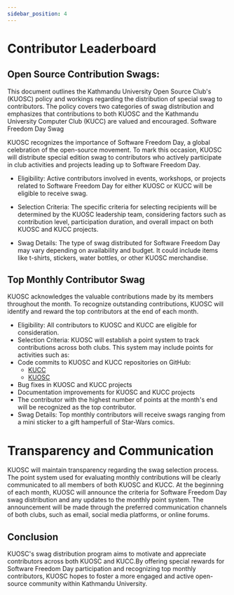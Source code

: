 ```yaml
---
sidebar_position: 4
---
```


# Contributor Leaderboard


## Open Source Contribution Swags:

This document outlines the Kathmandu University Open Source Club's (KUOSC) policy and workings regarding the distribution of special swag to contributors. The policy covers two categories of swag distribution and emphasizes that contributions to both KUOSC and the Kathmandu University Computer Club (KUCC) are valued and encouraged.
Software Freedom Day Swag

KUOSC recognizes the importance of Software Freedom Day, a global celebration of the open-source movement. To mark this occasion, KUOSC will distribute special edition swag to contributors who actively participate in club activities and projects leading up to Software Freedom Day.

- Eligibility: Active contributors involved in events, workshops, or projects related to Software Freedom Day for either KUOSC or KUCC will be eligible to receive swag.

- Selection Criteria: The specific criteria for selecting recipients will be determined by the KUOSC leadership team, considering factors such as contribution level, participation duration, and overall impact on both KUOSC and KUCC projects.
- Swag Details: The type of swag distributed for Software Freedom Day may vary depending on availability and budget. It could include items like t-shirts, stickers, water bottles, or other KUOSC merchandise.

## Top Monthly Contributor Swag

KUOSC acknowledges the valuable contributions made by its members throughout the month. To recognize outstanding contributions, KUOSC will identify and reward the top contributors at the end of each month.

- Eligibility: All contributors to KUOSC and KUCC are eligible for consideration.
- Selection Criteria: KUOSC will establish a point system to track contributions across both clubs. This system may include points for activities such as:
- Code commits to KUOSC and KUCC repositories on GitHub:
    - [KUCC](https://github.com/kucc1997/kucc-website)
    - [KUOSC](https://github.com/kuosc2005/website)
- Bug fixes in KUOSC and KUCC projects
- Documentation improvements for KUOSC and KUCC projects
- The contributor with the highest number of points at the month's end will be recognized as the top contributor.
- Swag Details: Top monthly contributors will receive swags ranging from a mini sticker to a gift hamperfull of Star-Wars comics.

# Transparency and Communication

KUOSC will maintain transparency regarding the swag selection process. The point system used for evaluating monthly contributions will be clearly communicated to all members of both KUOSC and KUCC.
At the beginning of each month, KUOSC will announce the criteria for Software Freedom Day swag distribution and any updates to the monthly point system.
The announcement will be made through the preferred communication channels of both clubs, such as email, social media platforms, or online forums.

## Conclusion

KUOSC's swag distribution program aims to motivate and appreciate contributors across both KUOSC and KUCC.By offering special rewards for Software Freedom Day participation and recognizing top monthly contributors, KUOSC hopes to foster a more engaged and active open-source community within Kathmandu University.
